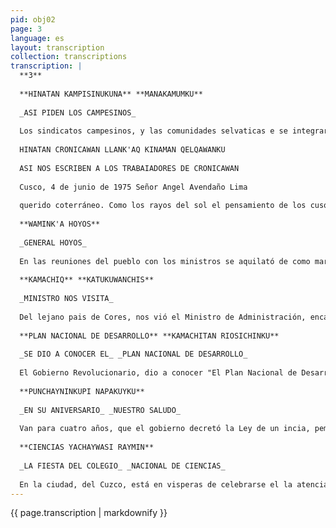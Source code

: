 ```yaml
---
pid: obj02
page: 3
language: es
layout: transcription
collection: transcriptions
transcription: |
  **3**
  
  **HINATAN KAMPISINUKUNA** **MANAKAMUMKU**
  
  _ASI PIDEN LOS CAMPESINOS_
  
  Los sindicatos campesinos, y las comunidades selvaticas e se integrarán a la Confederación Nacional Agraria (C.N. A), asi se acordó en la Asamblea Nacional de dicha organización, realizada en la Cudad del Cusco, a fines del mes de Abril, al que concurrieron delegados de las diferentes Ligas Agrarias. Este acuerdo hicieron llegar al Gobierno Revolucionario para que la ley 19400 se modifique en ese sentido. En cuanto a la transferencia del diario capitalino El Comercio a las organizaciones campesinas, se esta elaborando un Anteproyecto. Con la aprobación de esta modificatoria, serían reconocidos los Sindicatos Campesinos del Valle de Lares y la Convención, estas organizaciones tienen existencia anterior a la dación de esta ley, y con ello el reconocimiento de las comunidades selvaticas. Con estas organizaciones la C.NA se habrá fortalecido en aras a la unidad del Sector Campesino, baluarte de la Revolución Peruana. En este magno cartamen, las organizaciones campesinas del departamento de Apurimac, pidieron el apoyo de la C.N. A para la conformación de la Federación Agraria, a la fecha existen cuatro Ligas Agrarias correspondientes a las Provincias de Andahuaylas, Abancay. Aymaraes, Antabamba, faltando unicamente la conformación de la Liga Agraria de la Provincia de Grau. El departamento de Apurimac cuenta aproximadamente con 280,000 campesinos.
  
  HINATAN CRONICAWAN LLANK'AQ KINAMAN QELQAWANKU
  
  ASI NOS ESCRIBEN A LOS TRABAIADORES DE CRONICAWAN
  
  Cusco, 4 de junio de 1975 Señor Angel Avendaño Lima
  
  querido coterráneo. Como los rayos del sol el pensamiento de los cusqueños vuelve a alumbrar los caminos de la Patria en esta su nueva epoca. Honda virtud cusqueñista esta cimentada en ti, por eso has empezado a escribir en quechua, pensando en el destino de los hombres del Peru y en los mejores caminos que tienen que seguir. Por eso la "Academia Peruana de la Lengua quechua jubilosa te alcanza su palabra, hablandote con su voz verdadera. Mucho valoramos que escribas con las grafias correctas del quechua, tiene que ser asi como hombre nacido en Cusco, tienes que persistir en el idioma correcto de nuestra madre el Cuzco. queremos que continues dando belleza a nuestro dulcisimo idioma en ese informativo CRONICAWAN hablando de todo el Perú integral y unido, para que de ese modo demos mayores luces a todos los campesinos de nuestra patria. Tus escritos se extenderán por todo el mundo, darán la vuelta al mundo. Esta muy bien el quechua que están escribiendo, cualquiera lee rápidamente y entiende su contenido, otros confunden nuestra lengua, prestándose palabras de otros Idiomas. Los peruanos no debemos equivocarnos con el corazón jubilosos. Queremos recibir siempre lo que escribes en esta Institución del saber. Hasta pronto querido hermano. Faustino Espinoza Navarro Secretario de Organización Humberto Concha Florez Presidente Delia Blanco de Valencia Ex Presidente Armando Caceres Aragon Vice Presidente.
  
  **WAMINK'A HOYOS**
  
  _GENERAL HOYOS_
  
  En las reuniones del pueblo con los ministros se aquilató de como marcha el Proceso Revolucionario. El Ministro de Alimentación General Rafael Hoyos en una ultima reunión con el sector campesino, pidió mayor frecuencia de este tipo do entrevistas, pidiendo también a estos mejorar la producción, para evitar la escasez lograr el bienestar general. Dió a conocer que los fines de semana se traladará fuera de Lima, para tener entrevistas con las organizaciones campesinas A fines del mes de mayo viajo a la ciudad de Juliaca, para asistir a la clausura de la Feria Ganadera 1 Agropecuaria, habida en esa ciudad, aprovechando su estancia en esa para constatar lo referente al cultivo de quinua y Colza. La colza es similar al nabo, de la colza se extrae el aceite de comer el cultivo de esta se ha estudiado para su implementación en el agro de nuestro país, Canada, Japón y Chile son mui buenos productores de colza. En Juliaca se ha cultivado en una extensión de 850 hectareas, a la fecha compramos este producto de otros países a precios muy altos. En lo referente al trigo, se está importando de Cina Popular, cuyo cultivo en nuestro país está dando mui buenos resultados, se incentivará a los agricultores que se dediquen a este cultivo de arroz.
  
  **KAMACHIQ** **KATUKUWANCHIS**
  
  _MINISTRO NOS VISITA_
  
  Del lejano pais de Cores, nos vió el Ministro de Administración, encabezando una delegación de dicho país, en aras de una aproximación al Proceso Peruano. Tambien ellos atraviesan por un proceso de construcción del bienestar de su pueblo. El ministro Son Song Fil dijo, que los procesos de Perú como el de Corea son producto de las necesidades historicas de cada pueblo respectivamente, sin la imposición de otras naciones. Acotó que ellos resguardan al igual que nosotros sus riquezas naturales, para luego revertirias en el pueblo. También dijo que los pueblos y Gobierno del Perú y Cores deben de ayudarse mutuamente, para un mejor entendimiento. Con ello se estará reforzando la consolidación del Tercer Mundo del cual ellos también participarán. Acordó volver proximamente a nuestro país para entrevistarse con el Canciller General Miguel Angel de la Flor Valle con quien sostendrá acuerdos para la proxima conferencia de los países del Tercer Mundo.
  
  **PLAN NACIONAL DE DESARROLLO** **KAMACHITAN RIOSICHINKU**
  
  _SE DIO A CONOCER EL_ _PLAN NACIONAL DE DESARROLLO_
  
  El Gobierno Revolucionario, dio a conocer "El Plan Nacional de Desarrollo 19758 por D. S. 009-75 PM aprobado el 2 de Junio de 1975. Mediante este Decreto se pondrá en práctica el Pan de Trabajo del Gobierno Revolucionario, para el bienestar de la Nación, empezando con lo correspondiente al bienio 1975-76. En Consejo de Ministros se aprobará dentro de 50 dias a partir de la fecha, por D. S. "El Plan de Desarrollo Global a Corto Plazo 1975-76". Posteriormente cada Ministerio ordenará por "Resolución Suprema" el plan de trabajo en su respectivo sector. Con la aprobación de cada Ministro se habrá puesto en marcha el Plan de Desarrollo respectivo, previa la aprobación del Instituto Nacional de Planificación. Desde "Cronicawan daremos a conocer, todos los decretos que el gobierno expida.
  
  **PUNCHAYNINKUPI NAPAKUYKU**
  
  _EN SU ANIVERSARIO_ _NUESTRO SALUDO_
  
  Van para cuatro años, que el gobierno decretó la Ley de un incia, pemen y lue la La de Comunda nen y Compensación Minera. Estas dos leyes, conllevan a encontrar el bienestar para los trabajadores mineros, conjuntamente con la de todo el pueblo, con lo que nuestras riquezas naturales, tales, como el cobre, oro, plata, etc, que se explotan revertirán en bienestar de nuestra Nación. De igual modo los trabajadores mineros, deben tomar conciencia con lo dispuesto en las citadas leyes, administrando su respectiva empresa con fuerza y tesón. Con todo lo explotado en las minas y revirtiendo en nuestro pueblo encontraremos el bienestar nacional. Desde "Cronicaan", nos regocijamos y aunamos en este su aniversario minero.
  
  **CIENCIAS YACHAYWASI RAYMIN**
  
  _LA FIESTA DEL COLEGIO_ _NACIONAL DE CIENCIAS_
  
  En la ciudad, del Cuzco, está en visperas de celebrarse el la atencia de den uni de Cancas. Este Colegio fue fundado por el Libertador General Simon Bolivar. Se están cursando las invitaciones respectivas a las promociones egresadas de dicho plantel, para celebrarlo en un marco de reencuentro ciencianista. Los Directivos del Colegio Nacional de Ciencias, se encuentran atareados con motivo de estas proximas festividades. Desde Conicavan nos anamos a esa festidades, augurándoles un feliz aniversario.
---
```


{{ page.transcription | markdownify }}
